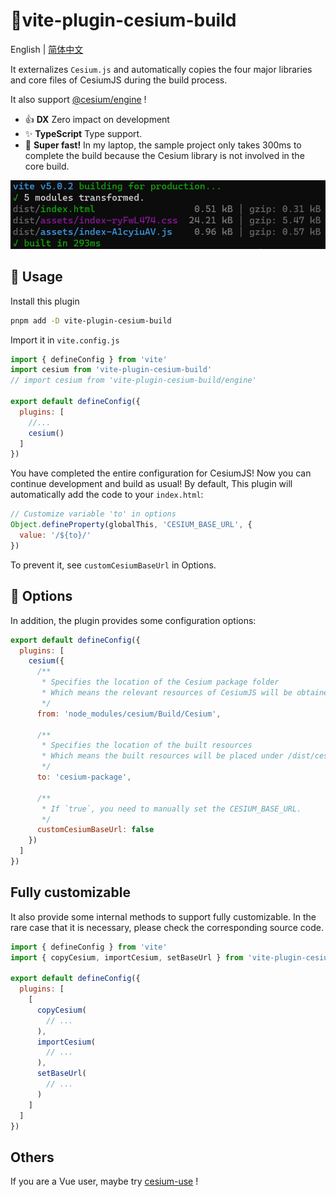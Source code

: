 # :tada:vite-plugin-cesium-build

English | [简体中文](/README.zh-CN.md)

It externalizes `Cesium.js` and automatically copies the four major libraries and core files of CesiumJS during the build process.

It also support [@cesium/engine](https://community.cesium.com/t/cesium-engine-and-cesium-widgets-are-now-available-for-testing/20898) !

- :+1: **DX** Zero impact on development
- :sparkles: **TypeScript** Type support.
- :rocket: **Super fast!** In my laptop, the sample project only takes 300ms to complete the build because the Cesium library is not involved in the core build.

![Alt text](readme-image.png)

## :memo: Usage

Install this plugin

```sh
pnpm add -D vite-plugin-cesium-build
```

Import it in `vite.config.js`

```javascript
import { defineConfig } from 'vite'
import cesium from 'vite-plugin-cesium-build'
// import cesium from 'vite-plugin-cesium-build/engine'

export default defineConfig({
  plugins: [
    //...
    cesium()
  ]
})
```

You have completed the entire configuration for CesiumJS! Now you can continue development and build as usual!
By default, This plugin will automatically add the code to your `index.html`:

```javascript
// Customize variable 'to' in options
Object.defineProperty(globalThis, 'CESIUM_BASE_URL', {
  value: '/${to}/'
})
```

To prevent it, see `customCesiumBaseUrl` in Options.

## :wrench: Options

In addition, the plugin provides some configuration options:

```javascript
export default defineConfig({
  plugins: [
    cesium({
      /**
       * Specifies the location of the Cesium package folder
       * Which means the relevant resources of CesiumJS will be obtained from this folder
       */
      from: 'node_modules/cesium/Build/Cesium',

      /**
       * Specifies the location of the built resources
       * Which means the built resources will be placed under /dist/cesium-package/
       */
      to: 'cesium-package',

      /**
       * If `true`, you need to manually set the CESIUM_BASE_URL.
       */
      customCesiumBaseUrl: false
    })
  ]
})
```

## Fully customizable

It also provide some internal methods to support fully customizable. In the rare case that it is necessary, please check the corresponding source code.

```js
import { defineConfig } from 'vite'
import { copyCesium, importCesium, setBaseUrl } from 'vite-plugin-cesium-build/core'

export default defineConfig({
  plugins: [
    [
      copyCesium(
        // ...
      ),
      importCesium(
        // ...
      ),
      setBaseUrl(
        // ...
      )
    ]
  ]
})
```

## Others
If you are a Vue user, maybe try [cesium-use](https://s3xysteak.github.io/cesium-use/) !
